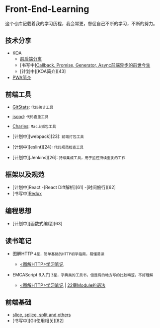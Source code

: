 # Front-End-Learning
这个仓库记载着我的学习历程，我会常更，督促自己不断的学习，不断的努力。

## 技术分享
- KOA
    - [前后端分离][41]
    - [书写中][Callback, Promise, Generator, Async前端异步的前世今生][42]
    - [计划中][KOA简介][43]
- [PWA简介][44]

## 前端工具
- [GitStats][21]: `代码统计工具`
- [jscpd][22]: `代码查重工具`
- [Charles][25]: `Mac上抓包工具`
- [计划中][webpack][23]: `前端打包工具`
- [计划中][eslint][24]: `代码规范检查工具`

- [计划中][Jenkins][26]: `持续集成工具，用于监控持续重复的工作`

## 框架以及规范
- [计划中]React
    -[React Diff解析][61] 
    -[时间旅行][62]
- [书写中][Redux][65] 

## 编程思想
- [计划中][函数式编程][63] 

## 读书笔记
- 图解HTTP `4星，简单基础的HTTP初学指南，易懂易读`
    - [<图解HTTP>学习笔记][100]

- EMCAScript 6入门 `3星，字典类的工具书，但是有的地方写的比较晦涩，不好理解`  
    - [<图解HTTP>学习笔记][101] | [22章Module的语法][102]

## 前端基础
- [slice, splice, split and others][81] 
- [书写中][Git使用相关][82] 

[21]: ./前端工具/GitStats.md
[22]: ./前端工具/jscpd.md
[25]: ./前端工具/Charles.md

[41]: ./技术分享/KOA/前后端分离.md
[42]: ./技术分享/KOA/Callback,20%Promise,20%Generator,20%Async——前端异步编程的前世今生.md
[44]: ./技术分享/PWA/PWA简介.md

[65]: ./框架以及规范/Redux.md

[81]: ./前端基础/slice,splice,splitAndOthers.md

[100]: ./读书笔记/<图解HTTP>学习笔记.md
[101]: ./读书笔记/EMCAScript%206入门/<EMCAScript%206入门>学习笔记.md
[102]: ./读书笔记/EMCAScript%206入门/22章Module的语法.md
